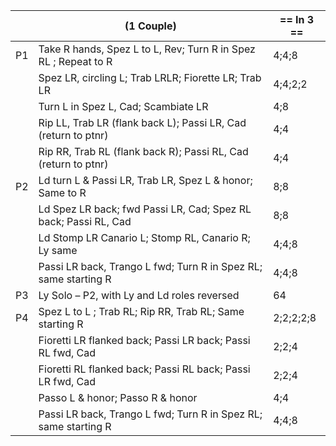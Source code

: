 ||(1 Couple) | == In 3 == |
|-----|----|-----|
|P1| Take R hands, Spez L to L, Rev; Turn R in Spez RL ; Repeat to R |4;4;8|
||Spez LR, circling L; Trab LRLR; Fiorette LR; Trab LR |4;4;2;2|
||Turn L in Spez L, Cad; Scambiate LR |4;8|
||Rip LL, Trab LR (flank back L); Passi LR, Cad (return to ptnr) |4;4|
||Rip RR, Trab RL (flank back R); Passi RL, Cad (return to ptnr) |4;4|
|P2| Ld turn L & Passi LR, Trab LR, Spez L & honor; Same to R |8;8|
||Ld Spez LR back; fwd Passi LR, Cad; Spez RL back; Passi RL, Cad |8;8|
||Ld Stomp LR Canario L; Stomp RL, Canario R; Ly same |4;4;8|
||Passi LR back, Trango L fwd; Turn R in Spez RL; same starting R |4;4;8|
|P3| Ly Solo – P2, with Ly and Ld roles reversed |64|
|P4| Spez L to L ; Trab RL; Rip RR, Trab RL; Same starting R |2;2;2;2;8|
||Fioretti LR flanked back; Passi LR back; Passi RL fwd, Cad |2;2;4|
||Fioretti RL flanked back; Passi RL back; Passi LR fwd, Cad |2;2;4|
||Passo L & honor; Passo R & honor |4;4|
||Passi LR back, Trango L fwd; Turn R in Spez RL; same starting R |4;4;8|
